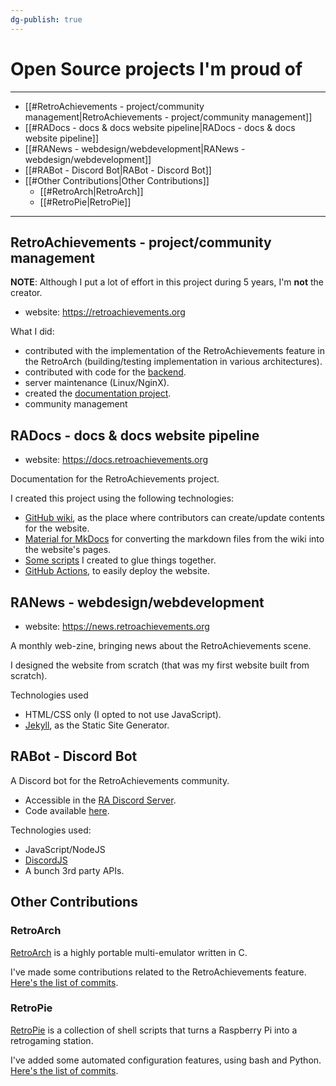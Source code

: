 ```yaml
---
dg-publish: true
---
```

# Open Source projects I'm proud of

---

- [[#RetroAchievements - project/community management|RetroAchievements - project/community management]]
- [[#RADocs - docs & docs website pipeline|RADocs - docs & docs website pipeline]]
- [[#RANews - webdesign/webdevelopment|RANews - webdesign/webdevelopment]]
- [[#RABot - Discord Bot|RABot - Discord Bot]]
- [[#Other Contributions|Other Contributions]]
    - [[#RetroArch|RetroArch]]
    - [[#RetroPie|RetroPie]]

---


## RetroAchievements - project/community management

**NOTE**: Although I put a lot of effort in this project during 5 years, I'm **not** the creator.

- website: <https://retroachievements.org>

What I did:

- contributed with the implementation of the RetroAchievements feature in the RetroArch (building/testing implementation in various architectures).
- contributed with code for the [backend](https://github.com/RetroAchievements/RAWeb).
- server maintenance (Linux/NginX).
- created the [documentation project](https://docs.retroachievements.org/).
- community management


## RADocs - docs & docs website pipeline

- website: <https://docs.retroachievements.org>

Documentation for the RetroAchievements project.

I created this project using the following technologies:

- [GitHub wiki](https://github.com/RetroAchievements/docs/wiki/), as the place where contributors can create/update contents for the website.
- [Material for MkDocs](https://squidfunk.github.io/mkdocs-material/) for converting the markdown files from the wiki into the website's pages.
- [Some scripts](https://github.com/RetroAchievements/docs) I created to glue things together.
- [GitHub Actions](https://github.com/RetroAchievements/docs/blob/master/.github/workflows/deploy-radocs.yml), to easily deploy the website.


## RANews - webdesign/webdevelopment

- website: <https://news.retroachievements.org>

A monthly web-zine, bringing news about the RetroAchievements scene.

I designed the website from scratch (that was my first website built from scratch).

Technologies used

- HTML/CSS only (I opted to not use JavaScript).
- [Jekyll](https://jekyllrb.com/), as the Static Site Generator.


## RABot - Discord Bot

A Discord bot for the RetroAchievements community.

- Accessible in the [RA Discord Server](https://discord.gg/dq2E4hE).
- Code available [here](https://github.com/RetroAchievements/RABot).

Technologies used:

- JavaScript/NodeJS
- [DiscordJS](https://discord.js.org/#/)
- A bunch 3rd party APIs.


## Other Contributions

### RetroArch

[RetroArch](https://github.com/libretro/RetroArch/) is a highly portable multi-emulator written in C.

I've made some contributions related to the RetroAchievements feature. [Here's the list of commits](https://github.com/libretro/RetroArch/commits/master?author=meleu).

### RetroPie

[RetroPie](https://retropie.org.uk/) is a collection of shell scripts that turns a Raspberry Pi into a retrogaming station.

I've added some automated configuration features, using bash and Python. [Here's the list of commits](https://github.com/RetroPie/RetroPie-Setup/commits/master?author=meleu).

